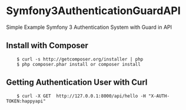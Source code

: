# Symfony3AuthenticationGuardAPI

Simple Example Symfony 3 Authentication System with Guard in API

## Install with Composer

```
    $ curl -s http://getcomposer.org/installer | php
    $ php composer.phar install or composer install
```

## Getting Authentication User with Curl

```
    $ curl -X GET  http://127.0.0.1:8000/api/hello -H "X-AUTH-TOKEN:happyapi"
```
